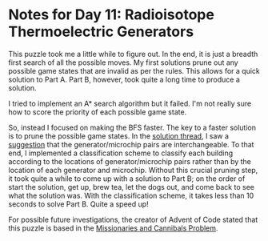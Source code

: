 # Notes for Day 11: Radioisotope Thermoelectric Generators 

This puzzle took me a little while to figure out.  In the end, it is just
a breadth first search of all the possible moves.  My first solutions prune
out any possible game states that are invalid as per the rules.  This allows
for a quick solution to Part A.  Part B, however, took quite a long time to
produce a solution.

I tried to implement an A\* search algorithm but it failed.  I'm not really
sure how to score the priority of each possible game state.

So, instead I focused on making the BFS faster.  The key to a faster solution
is to prune the possible game states.  In the [solution thread][2], I saw a
[suggestion][3] that the generator/microchip pairs are interchangeable. To
that end, I implemented a classification scheme to classify each building
according to the locations of generator/microchip pairs rather than 
by the location of each generator and microchip.  Without this crucial
pruning step, it took quite a while to come up with a solution to Part B;
on the order of start the solution, get up, brew tea, let the dogs out,
and come back to see what the solution was.  With the classification scheme,
it takes less than 10 seconds to solve Part B.  Quite a speed up!

For possible future investigations, the creator of Advent of Code stated
that this puzzle is based in the [Missionaries and Cannibals Problem][1].

[1]: https://en.wikipedia.org/wiki/Missionaries_and_cannibals_problem
[2]: https://www.reddit.com/r/adventofcode/comments/5hoia9/2016_day_11_solutions/
[3]: https://www.reddit.com/r/adventofcode/comments/5hoia9/2016_day_11_solutions/db1v1ws/
